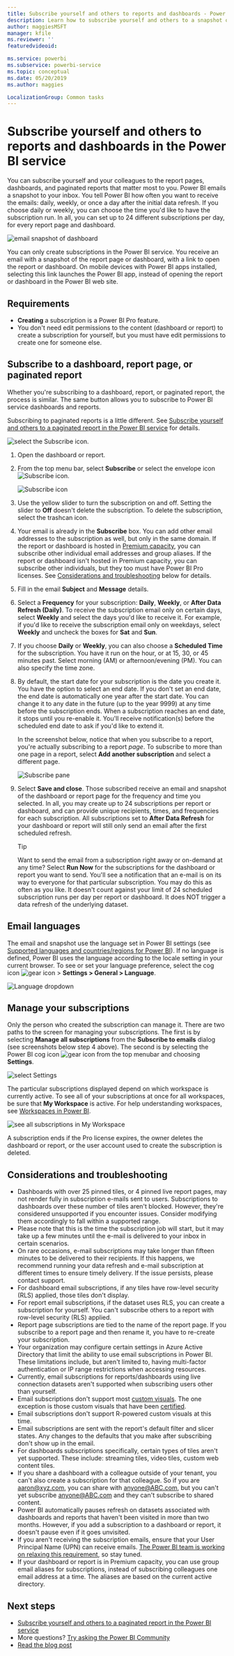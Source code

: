 ```yaml
---
title: Subscribe yourself and others to reports and dashboards - Power BI
description: Learn how to subscribe yourself and others to a snapshot of a Power BI report page, dashboard, or paginated report.
author: maggiesMSFT
manager: kfile
ms.reviewer: ''
featuredvideoid: 

ms.service: powerbi
ms.subservice: powerbi-service
ms.topic: conceptual
ms.date: 05/20/2019
ms.author: maggies

LocalizationGroup: Common tasks
---
```

# Subscribe yourself and others to reports and dashboards in the Power BI service

You can subscribe yourself and your colleagues to the report pages, dashboards, and paginated reports that matter most to you. Power BI emails a snapshot to your inbox. You tell Power BI how often you want to receive the emails: daily, weekly, or once a day after the initial data refresh.  If you choose daily or weekly, you can choose the time you'd like to have the subscription run.  In all, you can set up to 24 different subscriptions per day, for every report page and dashboard.

![email snapshot of dashboard](media/service-report-subscribe/power-bi-dashboard-email-new.jpg) 

You can only create subscriptions in the Power BI service. You receive an email with a snapshot of the report page or dashboard, with a link to open the report or dashboard. On mobile devices with Power BI apps installed, selecting this link launches the Power BI app, instead of opening the report or dashboard in the Power BI web site.

## Requirements

- **Creating** a subscription is a Power BI Pro feature.
- You don't need edit permissions to the content (dashboard or report) to create a subscription for yourself, but you must have edit permissions to create one for someone else. 

## Subscribe to a dashboard, report page, or paginated report

Whether you're subscribing to a dashboard, report, or paginated report, the process is similar. The same button allows you to subscribe to Power BI service dashboards and reports.

Subscribing to paginated reports is a little different. See [Subscribe yourself and others to a paginated report in the Power BI service](paginated-reports-subscriptions.md) for details.
 
![select the Subscribe icon](media/service-report-subscribe/power-bi-subscribe-orientation.png).

1. Open the dashboard or report.
2. From the top menu bar, select **Subscribe** or select the envelope icon ![Subscribe icon](media/service-report-subscribe/power-bi-icon-envelope.png).
   
   ![Subscribe icon](media/service-report-subscribe/power-bi-subscribe-icon.png)

3. Use the yellow slider to turn the subscription on and off.  Setting the slider to **Off** doesn't delete the subscription. To delete the subscription, select the trashcan icon.

4. Your email is already in the **Subscribe** box. You can add other email addresses to the subscription as well, but only in the same domain. If the report or dashboard is hosted in [Premium capacity](service-premium-what-is.md), you can subscribe other individual email addresses and group aliases. If the report or dashboard isn't hosted in Premium capacity, you can subscribe other individuals, but they too must have Power BI Pro licenses. See [Considerations and troubleshooting](#considerations-and-troubleshooting) below for details. 

5. Fill in the email **Subject** and **Message** details. 

5. Select a **Frequency** for your subscription: **Daily**, **Weekly**, or **After Data Refresh (Daily)**.  To receive the subscription email only on certain days, select **Weekly** and select the days you'd like to receive it.  For example, if you'd like to receive the subscription email only on weekdays, select **Weekly** and uncheck the boxes for **Sat** and **Sun**.  

6. If you choose **Daily** or **Weekly**, you can also choose a **Scheduled Time** for the subscription.  You have it run on the hour, or at 15, 30, or 45 minutes past.  Select morning (AM) or afternoon/evening (PM). You can also specify the time zone.

7. By default, the start date for your subscription is the date you create it. You have the option to select an end date. If you don't set an end date, the end date is automatically one year after the start date. You can change it to any date in the future (up to the year 9999) at any time before the subscription ends. When a subscription reaches an end date, it stops until you re-enable it. You'll receive notification(s) before the scheduled end date to ask if you'd like to extend it.    

    In the screenshot below, notice that when you subscribe to a report, you're actually subscribing to a report *page*.  To subscribe to more than one page in a report, select **Add another subscription** and select a different page. 
      
   ![Subscribe pane](media/service-report-subscribe/power-bi-subscribe-pane.png)  

7. Select **Save and close**. Those subscribed receive an email and snapshot of the dashboard or report page for the frequency and time you selected. In all, you may create up to 24 subscriptions per report or dashboard, and can provide unique recipients, times, and frequencies for each subscription.  All subscriptions set to **After Data Refresh** for your dashboard or report will still only send an email after the first scheduled refresh.   
      
   > [!TIP]
   > Want to send the email from a subscription right away or on-demand at any time? Select **Run Now** for the subscriptions for the dashboard or report you want to send. You'll see a notification that an e-mail is on its way to everyone for that particular subscription.  You may do this as often as you like. It doesn't count against your limit of 24 scheduled subscription runs per day per report or dashboard. It does NOT trigger a data refresh of the underlying dataset. 
   > 
   > 
   
## Email languages

The email and snapshot use the language set in Power BI settings (see [Supported languages and countries/regions for Power BI](supported-languages-countries-regions.md)). If no language is defined, Power BI uses the language according to the locale setting in your current browser. To see or set your language preference, select the cog icon ![gear icon](media/service-report-subscribe/power-bi-settings-icon.png) > **Settings > General > Language**. 

![Language dropdown](media/service-report-subscribe/power-bi-language.png)

## Manage your subscriptions
Only the person who created the subscription can manage it.  There are two paths to the screen for managing your subscriptions.  The first is by selecting **Manage all subscriptions** from the **Subscribe to emails** dialog (see screenshots below step 4 above). The second is by selecting the Power BI cog icon ![gear icon](media/service-report-subscribe/power-bi-settings-icon.png) from the top menubar and choosing **Settings**.

![select Settings](media/service-report-subscribe/power-bi-subscribe-settings.png)

The particular subscriptions displayed depend on which workspace is currently active.  To see all of your subscriptions at once for all workspaces, be sure that **My Workspace** is active. For help understanding workspaces, see [Workspaces in Power BI](service-create-workspaces.md).

![see all subscriptions in My Workspace](media/service-report-subscribe/power-bi-subscriptions.png)

A subscription ends if the Pro license expires, the owner deletes the dashboard or report, or the user account used to create the subscription is deleted.

## Considerations and troubleshooting

* Dashboards with over 25 pinned tiles, or 4 pinned live report pages, may not render fully in subscription e-mails sent to users.  Subscriptions to dashboards over these number of tiles aren't blocked. However, they're considered unsupported if you encounter issues. Consider modifying them accordingly to fall within a supported range.
* Please note that this is the time the subscription job will start, but it may take up a few minutes until the e-mail is delivered to your inbox in certain scenarios.
* On rare occasions, e-mail subscriptions may take longer than fifteen minutes to be delivered to their recipients. If this happens, we recommend running your data refresh and e-mail subscription at different times to ensure timely delivery. If the issue persists, please contact support.
* For dashboard email subscriptions, if any tiles have row-level security (RLS) applied, those tiles don't display.  
* For report email subscriptions, if the dataset uses RLS, you can create a subscription for yourself. You can't subscribe others to a report with row-level security (RLS) applied.
* Report page subscriptions are tied to the name of the report page. If you subscribe to a report page and then rename it, you have to re-create your subscription.
* Your organization may configure certain settings in Azure Active Directory that limit the ability to use email subscriptions in Power BI.  These limitations include, but aren't limited to, having multi-factor authentication or IP range restrictions when accessing resources.
* Currently, email subscriptions for reports/dashboards using live connection datasets aren't supported when subscribing users other than yourself.
* Email subscriptions don't support most [custom visuals](power-bi-custom-visuals.md).  The one exception is those custom visuals that have been [certified](power-bi-custom-visuals-certified.md).  
* Email subscriptions don't support R-powered custom visuals at this time.  
* Email subscriptions are sent with the report's default filter and slicer states. Any changes to the defaults that you make after subscribing don't show up in the email.    
* For dashboards subscriptions specifically, certain types of tiles aren't yet supported.  These include: streaming tiles, video tiles, custom web content tiles.     
* If you share a dashboard with a colleague outside of your tenant, you can't also create a subscription for that colleague. So if you are aaron@xyz.com, you can share with anyone@ABC.com, but you can't yet subscribe anyone@ABC.com and they can't subscribe to shared content.      
* Power BI automatically pauses refresh on datasets associated with dashboards and reports that haven't been visited in more than two months.  However, if you add a subscription to a dashboard or report, it doesn't pause even if it goes unvisited.    
* If you aren't receiving the subscription emails, ensure that your User Principal Name (UPN) can receive emails. [The Power BI team is working on relaxing this requirement](https://community.powerbi.com/t5/Issues/No-Mail-from-Cloud-Service/idc-p/205918#M10163), so stay tuned. 
* If your dashboard or report is in Premium capacity, you can use group email aliases for subscriptions, instead of subscribing colleagues one email address at a time. The aliases are based on the current active directory. 

## Next steps

- [Subscribe yourself and others to a paginated report in the Power BI service](paginated-reports-subscriptions.md)
- More questions? [Try asking the Power BI Community](http://community.powerbi.com/)    
- [Read the blog post](https://powerbi.microsoft.com/blog/introducing-dashboard-email-subscriptions-a-360-degree-view-of-your-business-in-your-inbox-every-day/)
